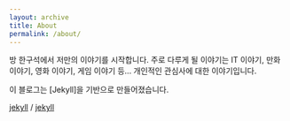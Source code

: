 ```yaml
---
layout: archive
title: About
permalink: /about/
---
```


방 한구석에서 저만의 이야기를 시작합니다. 주로 다루게 될 이야기는 IT 이야기, 만화 이야기, 영화 이야기, 게임 이야기 등... 개인적인 관심사에 대한 이야기입니다.


이 블로그는 [Jekyll]을 기반으로 만들어졌습니다.

[jekyll][jekyll-organization] /
[jekyll](https://github.com/jekyll/jekyll)


[jekyll-organization]: https://github.com/jekyll
